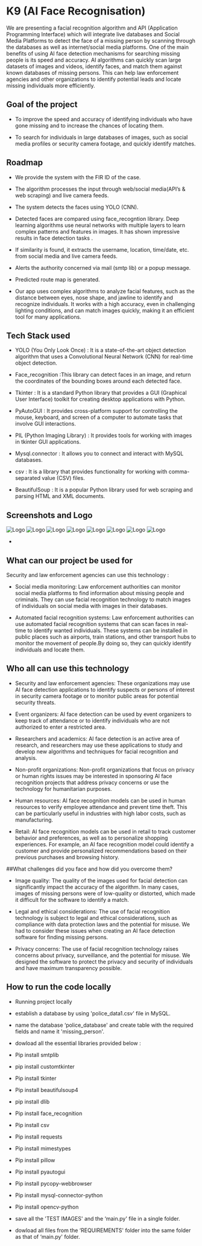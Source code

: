 
# K9 (AI Face Recognisation)

We are presenting a facial recognition algorithm and API (Application Programming Interface) which will integrate live databases and Social Media Platforms to detect the face of a missing person by scanning through the databases as well as internet/social media platforms.
One of the main benefits of using AI face detection mechanisms for searching missing people is its speed and accuracy. AI algorithms can quickly scan large datasets of images and videos, identify faces, and match them against known databases of missing persons. This can help law enforcement agencies and other organizations to identify potential leads and locate missing individuals more efficiently.


## Goal of the project

-  To improve the speed and accuracy of identifying individuals who have gone missing and to increase the chances of locating them.


-  To search for individuals in large databases of images, such as social media profiles or security camera footage, and quickly identify matches.
## Roadmap


- We provide the system with the FIR ID of the case. 
     
- The algorithm processes the input through web/social media(API’s & web scraping) and live camera feeds.

- The system detects the faces using YOLO (CNN).

- Detected faces are compared using face_recogntion library. Deep learning algorithms use neural networks with multiple layers to learn complex patterns and features in images. It has shown impressive results in face detection tasks .

- If similarity is found, it extracts the username, location, time/date, etc. from social media and live camera feeds.

- Alerts the authority concerned via mail (smtp lib) or a popup message.

- Predicted route map is generated.

- Our app uses complex algorithms to analyze facial features, such as the distance between eyes, nose shape, and jawline to identify and recognize individuals. It works with a high accuracy, even in challenging lighting conditions, and can match images quickly, making it an efficient tool for many applications.


## Tech Stack used

- YOLO (You Only Look Once) : It is a state-of-the-art object detection algorithm that uses a Convolutional Neural Network (CNN) for real-time object detection.

 - Face_recognition :This library can detect faces in an image, and return the coordinates of the bounding boxes around each detected face.

- Tkinter : It is a standard Python library that provides a GUI (Graphical User Interface) toolkit for creating desktop applications with Python.

- PyAutoGUI : It provides cross-platform support for controlling the mouse, keyboard, and screen of a computer to automate tasks that involve GUI interactions.

- PIL (Python Imaging Library) : It provides tools for working with images in tkinter GUI applications.

- Mysql.connector : It allows you to connect and interact with MySQL databases.

- csv : It is a library that provides functionality for working with comma-separated value (CSV) files.

- BeautifulSoup : It is a popular Python library used for web scraping and parsing HTML and XML documents. 

## Screenshots and Logo

![Logo](https://raw.githubusercontent.com/sumanyu-sharma-mk42/K9/main/TEST%20%20IMAGES/k9_final-removebg-preview.png)
![Logo](https://raw.githubusercontent.com/sumanyu-sharma-mk42/K9/main/WhatsApp%20Image%202023-03-17%20at%2011.58.31%20AM.jpeg)
![Logo](https://raw.githubusercontent.com/sumanyu-sharma-mk42/K9/main/WhatsApp%20Image%202023-03-17%20at%2011.58.31%20AM%20(1).jpeg)
![Logo](https://raw.githubusercontent.com/sumanyu-sharma-mk42/K9/main/WhatsApp%20Image%202023-03-17%20at%2011.58.32%20AM.jpeg)
![Logo](https://raw.githubusercontent.com/sumanyu-sharma-mk42/K9/main/WhatsApp%20Image%202023-03-17%20at%2011.58.32%20AM%20(1).jpeg)
![Logo](https://raw.githubusercontent.com/sumanyu-sharma-mk42/K9/main/WhatsApp%20Image%202023-03-17%20at%2011.58.32%20AM%20(2).jpeg)
![Logo](https://raw.githubusercontent.com/sumanyu-sharma-mk42/K9/main/WhatsApp%20Image%202023-03-17%20at%2011.58.33%20AM.jpeg)
![Logo](https://raw.githubusercontent.com/sumanyu-sharma-mk42/K9/main/WhatsApp%20Image%202023-03-17%20at%2011.58.34%20AM.jpeg)





- 
## What can our project be used for
 
 Security and law enforcement agencies can use this technology :

 - Social media monitoring: Law enforcement authorities can monitor social media platforms to find information about missing people and criminals. They can use facial recognition technology to match images of individuals on social media with images in their databases.

 - Automated facial recognition systems: Law enforcement authorities can use automated facial recognition systems that can scan faces in real-time to identify wanted individuals. These systems can be installed in public places such as airports, train stations, and other transport hubs to monitor the movement of people.By doing so, they can quickly identify individuals and locate them.

 

## Who all can use this technology 



- Security and law enforcement agencies: These organizations may use AI face detection applications to identify suspects or persons of interest in security camera footage or to monitor public areas for potential security threats.

- Event organizers: AI face detection can be used by event organizers to keep track of attendance or to identify individuals who are not authorized to enter a restricted area.

- Researchers and academics: AI face detection is an active area of research, and researchers may use these applications to study and develop new algorithms and techniques for facial recognition and analysis.


- Non-profit organizations: Non-profit organizations that focus on privacy or human rights issues may be interested in sponsoring AI face recognition projects that address privacy concerns or use the technology for humanitarian purposes.

- Human resources: AI face recognition models can be used in human resources to verify employee attendance and prevent time theft. This can be particularly useful in industries with high labor costs, such as manufacturing.

- Retail: AI face recognition models can be used in retail to track customer behavior and preferences, as well as to personalize shopping experiences. For example, an AI face recognition model could identify a customer and provide personalized recommendations based on their previous purchases and browsing history.




 ##What challenges did you face and how did you overcome them?


- Image quality: The quality of the images used for facial detection can significantly impact the accuracy of the algorithm. In many cases, images of missing persons were of low-quality or distorted, which made it difficult for the software to identify a match.

- Legal and ethical considerations: The use of facial recognition technology is subject to legal and ethical considerations, such as compliance with data protection laws and the potential for misuse. We had to consider these issues when creating an AI face detection software for finding missing persons.

- Privacy concerns: The use of facial recognition technology raises concerns about privacy, surveillance, and the potential for misuse. We designed the software to protect the privacy and security of individuals and have maximum transparency possible.


## How to run the code locally

- Running project locally
- establish a database by using 'police_data1.csv' file in MySQL.
- name the database ‘police_database' and create table with the required fields and name it 'missing_person'. 
- dowload all the essential libraries provided below :

- Pip install smtplib
- pip install customtkinter
- Pip install tkinter
- Pip install beautifulsoup4
- pip install dlib
- Pip install face_recognition
- Pip install csv
- Pip install requests
- Pip install mimestypes
- Pip install pillow
- Pip install pyautogui
- Pip install pycopy-webbrowser
- Pip install mysql-connector-python
- Pip install opencv-python

- save all the 'TEST IMAGES' and the ‘main.py' file in a single folder.
- dowload all files from the ‘REQUIREMENTS' folder into the same folder as that of ‘main.py' folder.


